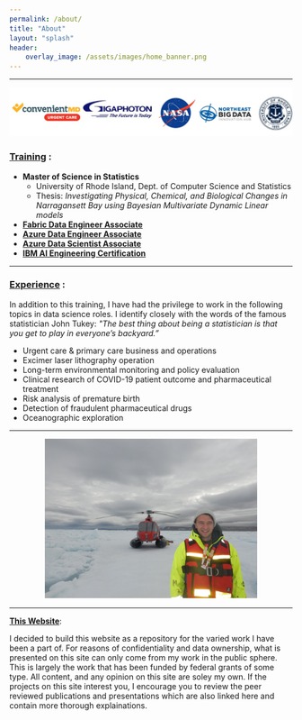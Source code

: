 ```yaml
---
permalink: /about/
title: "About"
layout: "splash"
header:
    overlay_image: /assets/images/home_banner.png
---
```


---

![Logos](/assets/images/Experience_banner_2.jpg)

### <ins>Training</ins> : 
* __Master of Science in Statistics__
    * University of Rhode Island, Dept. of Computer Science and Statistics
    * Thesis: _Investigating Physical, Chemical, and Biological Changes in Narragansett Bay using Bayesian Multivariate Dynamic Linear models_
* [__Fabric Data Engineer Associate__](https://learn.microsoft.com/en-us/users/jacobstrock-6718/credentials/e24640a8236cba8e?ref=https%3A%2F%2Fwww.linkedin.com%2F)
* [__Azure Data Engineer Associate__](https://learn.microsoft.com/en-us/users/jacobstrock-6718/credentials/7be3a56b7da58796?ref=https%3A%2F%2Fwww.linkedin.com%2F) 
* [__Azure Data Scientist Associate__](https://learn.microsoft.com/en-us/users/jacobstrock-6718/credentials/7b6959a6becd89a?ref=https%3A%2F%2Fwww.linkedin.com%2F)
* [__IBM AI Engineering Certification__](https://coursera.org/share/1e1324a784a999c740d91e983d8d6e36) 

---

### <ins>Experience</ins> : 

In addition to this training, I have had the privilege to work in the following topics in data science roles. I identify closely with the words of the famous statistician John Tukey: _"The best thing about being a statistician is that you get to play in everyone’s backyard.”_

* Urgent care & primary care business and operations
* Excimer laser lithography operation
* Long-term environmental monitoring and policy evaluation
* Clinical research of COVID-19 patient outcome and pharmaceutical treatment
* Risk analysis of premature birth
* Detection of fraudulent pharmaceutical drugs
* Oceanographic exploration

---

<p align="center">
    <img src="/assets/images/Helicopter_photo.jpg" width="75%">
</p>

---

<ins>__This Website__</ins>: 

I decided to build this website as a repository for the varied work I have been a part of. For reasons of confidentiality and data ownership, what is presented on this site can only come from my work in the public sphere. This is largely the work that has been funded by federal grants of some type. All content, and any opinion on this site are soley my own. If the projects on this site interest you, I encourage you to review the peer reviewed publications and presentations which are also linked here and contain more thorough explainations.